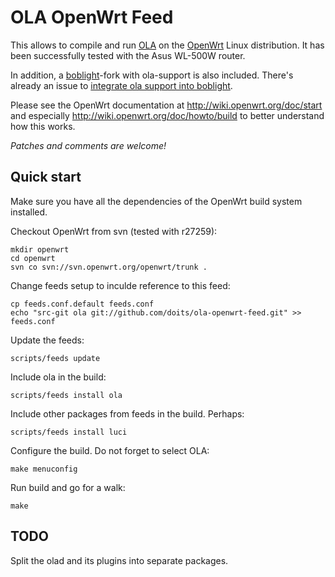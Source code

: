 OLA OpenWrt Feed
================

This allows to compile and run [OLA](http://www.opendmx.net/index.php/Open_Lighting_Architecture)
on the [OpenWrt](https://openwrt.org/) Linux distribution. It has been successfully tested with the Asus WL-500W router.

In addition, a [boblight](https://code.google.com/p/boblight/)-fork with ola-support is also included. There's already an issue to [integrate ola support into boblight](https://code.google.com/p/boblight/issues/detail?id=9).

Please see the OpenWrt documentation at http://wiki.openwrt.org/doc/start and especially http://wiki.openwrt.org/doc/howto/build to better understand how this works.

_Patches and comments are welcome!_

Quick start
-----------

Make sure you have all the dependencies of the OpenWrt build system installed.

Checkout OpenWrt from svn (tested with r27259):

    mkdir openwrt
    cd openwrt
    svn co svn://svn.openwrt.org/openwrt/trunk .

Change feeds setup to inculde reference to this feed:

    cp feeds.conf.default feeds.conf
    echo "src-git ola git://github.com/doits/ola-openwrt-feed.git" >> feeds.conf

Update the feeds:

    scripts/feeds update

Include ola in the build:

    scripts/feeds install ola

Include other packages from feeds in the build. Perhaps:

    scripts/feeds install luci

Configure the build. Do not forget to select OLA:

    make menuconfig

Run build and go for a walk:

    make

TODO
----

Split the olad and its plugins into separate packages.
